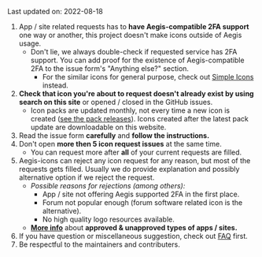 
<!-- LEAVE LINE 1 AS LINE BREAK! Without it, Jekyll doesn't include this correctly for some reason -->
<p id="issue_guideline-update">
  Last updated on: 2022-08-18
</p>

1. App / site related requests has to **have Aegis-compatible 2FA support** one way or another, this project doesn't make icons outside of Aegis usage.
   - Don't lie, we always double-check if requested service has 2FA support. You can add proof for the existence of Aegis-compatible 2FA to the issue form's "Anything else?" section.
     - For the similar icons for general purpose, check out [Simple Icons](https://simpleicons.org/) instead.
2. **Check that icon you're about to request doesn't already exist by using search on this site** or opened / closed in the GitHub issues.
   - Icon packs are updated monthly, not every time a new icon is created ([see the pack releases](https://github.com/aegis-icons/aegis-icons/releases)). Icons created after the latest pack update are downloadable on this website.
3. Read the issue form **carefully** and **follow the instructions.**
4. Don't open **more then 5 icon request issues** at the same time.
   - You can request more after **all** of your current requests are filled.
5. Aegis-icons can reject any icon request for any reason, but most of the requests gets filled. Usually we do provide explanation and possibly alternative option if we reject the request.
   - *Possible reasons for rejections (among others):*
     - App / site not offering Aegis supported 2FA in the first place.
     - Forum not popular enough (forum software related icon is the alternative).
     - No high quality logo resources available.
   - **[More info](https://github.com/aegis-icons/aegis-icons/blob/master/CONTRIBUTING.md#icon-acceptability-criteria)** about **approved & unapproved types of apps / sites.**
6. If you have question or miscellaneous suggestion, check out [FAQ](https://github.com/aegis-icons/aegis-icons/blob/master/FAQ.md) first.
7. Be respectful to the maintainers and contributers.